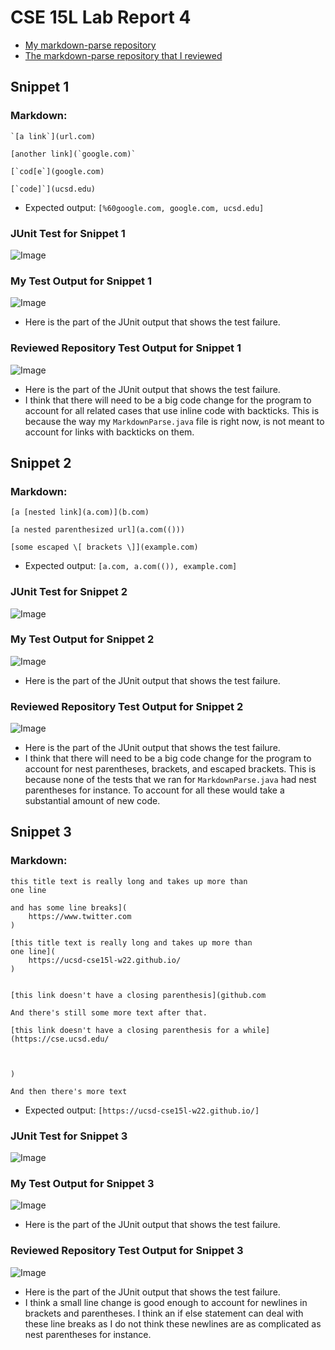 # CSE 15L Lab Report 4
- [My markdown-parse repository](https://github.com/m6shin/markdown-parse)
- [The markdown-parse repository that I reviewed](https://github.com/ericwpei/markdown-parse.git)
## Snippet 1
### Markdown:
```
`[a link`](url.com)

[another link](`google.com)`

[`cod[e`](google.com)

[`code]`](ucsd.edu)
```
- Expected output: `[%60google.com, google.com, ucsd.edu]`
### JUnit Test for Snippet 1
![Image](https://snipboard.io/eGahNm.jpg)
### My Test Output for Snippet 1
![Image](https://i.snipboard.io/DnvkFG.jpg)
-  Here is the part of the JUnit output that shows the test failure.
### Reviewed Repository Test Output for Snippet 1
![Image](https://snipboard.io/7pzq4R.jpg)
- Here is the part of the JUnit output that shows the test failure.
- I think that there will need to be a big code change for the program to account for all related cases that use inline code with backticks. This is because the way my `MarkdownParse.java` file is right now, is not meant to account for links with backticks on them.
## Snippet 2
### Markdown:
```
[a [nested link](a.com)](b.com)

[a nested parenthesized url](a.com(()))

[some escaped \[ brackets \]](example.com)
```
- Expected output: `[a.com, a.com(()), example.com]`
### JUnit Test for Snippet 2
![Image](https://snipboard.io/TZ8ILg.jpg)
### My Test Output for Snippet 2
![Image](https://i.snipboard.io/AqHDR0.jpg)
- Here is the part of the JUnit output that shows the test failure.
### Reviewed Repository Test Output for Snippet 2
![Image](https://snipboard.io/pmVKZW.jpg)
- Here is the part of the JUnit output that shows the test failure.
-  I think that there will need to be a big code change for the program to account for  nest parentheses, brackets, and escaped brackets. This is because none of the tests that we ran for `MarkdownParse.java` had nest parentheses for instance. To account for all these would take a substantial amount of new code.
## Snippet 3
### Markdown:
```
this title text is really long and takes up more than 
one line

and has some line breaks](
    https://www.twitter.com
)

[this title text is really long and takes up more than 
one line](
    https://ucsd-cse15l-w22.github.io/
)


[this link doesn't have a closing parenthesis](github.com

And there's still some more text after that.

[this link doesn't have a closing parenthesis for a while](https://cse.ucsd.edu/



)

And then there's more text
```
- Expected output: `[https://ucsd-cse15l-w22.github.io/]`
### JUnit Test for Snippet 3
![Image](https://snipboard.io/9i3KVf.jpg)
### My Test Output for Snippet 3
![Image](https://snipboard.io/nl48LG.jpg)
- Here is the part of the JUnit output that shows the test failure.
### Reviewed Repository Test Output for Snippet 3
![Image](https://snipboard.io/4GpC57.jpg)
- Here is the part of the JUnit output that shows the test failure.
- I think a small line change is good enough to account for newlines in brackets and parentheses. I think an if else statement can deal with these line breaks as I do not think these newlines are as complicated as nest parentheses for instance.